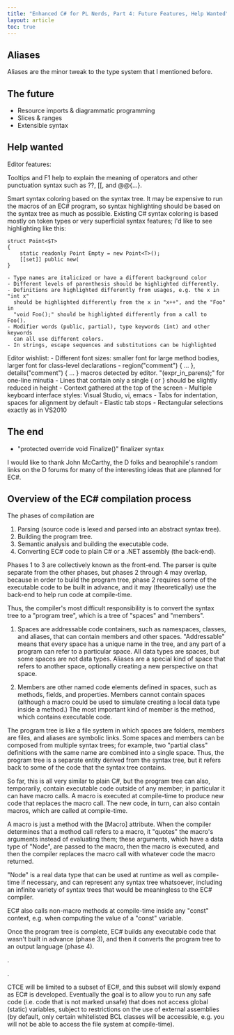 ```yaml
---
title: "Enhanced C# for PL Nerds, Part 4: Future Features, Help Wanted"
layout: article
toc: true
---
```


## Aliases

Aliases are the minor tweak to the type system that I mentioned before.


## The future

- Resource imports & diagrammatic programming
- Slices & ranges
- Extensible syntax


## Help wanted

Editor features:

Tooltips and F1 help to explain the meaning of operators and other punctuation syntax such as ??, [[, and @@{...}.

Smart syntax coloring based on the syntax tree. It may be expensive to run the macros of an EC# program, so syntax highlighting should be based on the syntax tree as much as possible. Existing C# syntax coloring is based mostly on token types or very superficial syntax features; I'd like to see highlighting like this:

	struct Point<$T>
	{
		static readonly Point Empty = new Point<T>();
		[[set]] public new(
	}
	
	- Type names are italicized or have a different background color
	- Different levels of parenthesis should be highlighted differently.
	- Definitions are highlighted differently from usages, e.g. the x in "int x" 
	  should be highlighted differently from the x in "x++", and the "Foo" in
	  "void Foo();" should be highlighted differently from a call to Foo().
	- Modifier words (public, partial), type keywords (int) and other keywords 
	  can all use different colors.
	- In strings, escape sequences and substitutions can be highlighted

Editor wishlist:
	- Different font sizes: smaller font for large method bodies, larger font for class-level declarations
	- region("comment") { ... }, details("comment") { ... } macros detected by editor. "(expr_in_parens);" for one-line minutia
	- Lines that contain only a single { or } should be slightly reduced in height
	- Context gathered at the top of the screen
	- Multiple keyboard interface styles: Visual Studio, vi, emacs
	- Tabs for indentation, spaces for alignment by default
	- Elastic tab stops
	- Rectangular selections exactly as in VS2010

## The end

- "protected override void Finalize()" finalizer syntax

I would like to thank John McCarthy, the D folks and bearophile's random links on the D forums for many of the interesting ideas that are planned for EC#.


## Overview of the EC# compilation process

The phases of compilation are

1. Parsing (source code is lexed and parsed into an abstract syntax tree).
2. Building the program tree.
3. Semantic analysis and building the executable code.
4. Converting EC# code to plain C# or a .NET assembly (the back-end).

Phases 1 to 3 are collectively known as the front-end. The parser is quite separate from the other phases, but phases 2 through 4 may overlap, because in order to build the program tree, phase 2 requires some of the executable code to be built in advance, and it may (theoretically) use the back-end to help run code at compile-time.

Thus, the compiler's most difficult responsibility is to convert the syntax tree to a "program tree", which is a tree of "spaces" and "members".

1. Spaces are addressable code containers, such as namespaces, classes, and aliases, that can contain members and other spaces. "Addressable" means that every space has a unique name in the tree, and any part of a program can refer to a particular space. All data types are spaces, but some spaces are not data types. Aliases are a special kind of space that refers to another space, optionally creating a new perspective on that space.

2. Members are other named code elements defined in spaces, such as methods, fields, and properties. Members cannot contain spaces (although a macro could be used to simulate creating a local data type inside a method.) The most important kind of member is the method, which contains executable code.

The program tree is like a file system in which spaces are folders, members are files, and aliases are symbolic links. Some spaces and members can be composed from multiple syntax trees; for example, two "partial class" definitions with the same name are combined into a single space. Thus, the program tree is a separate entity derived from the syntax tree, but it refers back to some of the code that the syntax tree contains.

So far, this is all very similar to plain C#, but the program tree can also, temporarily, contain executable code outside of any member; in particular it can have macro calls. A macro is executed at compile-time to produce new code that replaces the macro call. The new code, in turn, can also contain macros, which are called at compile-time.

A macro is just a method with the [Macro] attribute. When the compiler determines that a method call refers to a macro, it "quotes" the macro's arguments instead of evaluating them; these arguments, which have a data type of "Node", are passed to the macro, then the macro is executed, and then the compiler replaces the macro call with whatever code the macro returned.

"Node" is a real data type that can be used at runtime as well as compile-time if necessary, and can represent any syntax tree whatsoever, including an infinite variety of syntax trees that would be meaningless to the EC# compiler.

EC# also calls non-macro methods at compile-time inside any "const" context, e.g. when computing the value of a "const" variable.

Once the program tree is complete, EC# builds any executable code that wasn't built in advance (phase 3), and then it converts the program tree to an output language (phase 4). 

.

.

CTCE will be limited to a subset of EC#, and this subset will slowly expand as EC# is developed. Eventually the goal is to allow you to run any safe code (i.e. code that is not marked unsafe) that does not access global (static) variables, subject to restrictions on the use of external assemblies (by default, only certain whitelisted BCL classes will be accessible, e.g. you will not be able to access the file system at compile-time).
